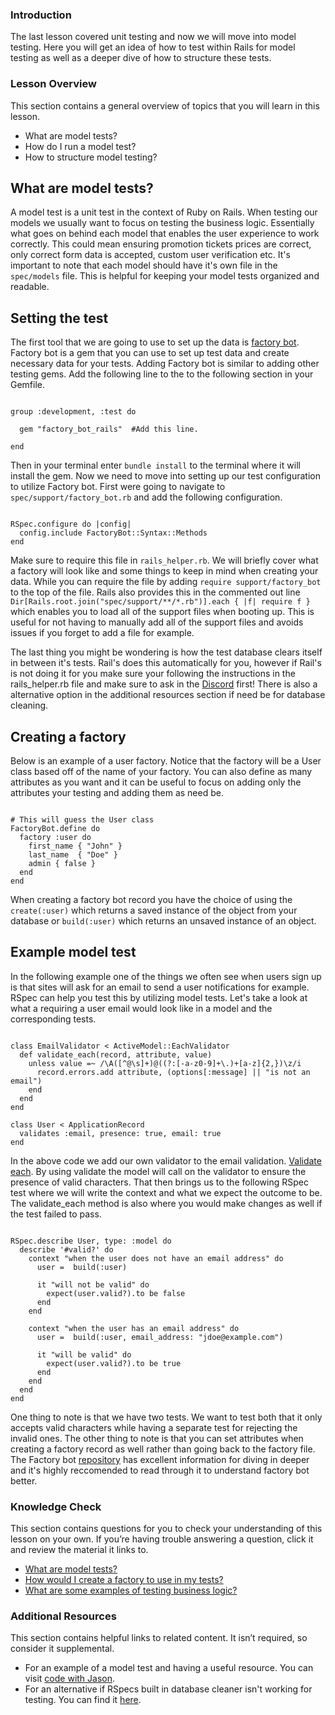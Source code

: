 ### Introduction

The last lesson covered unit testing and now we will move into model testing. Here you will get an idea of how to test within Rails for model testing as well as a deeper dive of how to structure these tests.

### Lesson Overview

This section contains a general overview of topics that you will learn in this lesson.

*   What are model tests?
*   How do I run a model test?
*   How to structure model testing?

## What are model tests?

A model test is a unit test in the context of Ruby on Rails. When testing our models we usually want to focus on testing the business logic. Essentially what goes on behind each model that enables the user experience to work correctly. This could mean ensuring promotion tickets prices are correct, only correct form data is accepted, custom user verification etc. It's important to note that each model should have it's own file in the `spec/models` file. This is helpful for keeping your model tests organized and readable.

## Setting the test

The first tool that we are going to use to set up the data is [factory bot](https://github.com/thoughtbot/factory_bot). Factory bot is a gem that you can use to set up test data and create necessary data for your tests. Adding Factory bot is similar to adding other testing gems. Add the following line to the to the following section in your Gemfile.

~~~

group :development, :test do

  gem "factory_bot_rails"  #Add this line.

end

~~~

Then in your terminal enter `bundle install` to the terminal where it will install the gem. Now we need to move into setting up our test configuration to utilize Factory bot. First were going to navigate to `spec/support/factory_bot.rb` and add the following configuration. 

~~~

RSpec.configure do |config|
  config.include FactoryBot::Syntax::Methods
end

~~~

Make sure to require this file in `rails_helper.rb`. We will briefly cover what a factory will look like and some things to keep in mind when creating your data. While you can require the file by adding `require support/factory_bot` to the top of the file. Rails also provides this in the commented out line `Dir[Rails.root.join("spec/support/**/*.rb")].each { |f| require f }` which enables you to load all of the support files when booting up. This is useful for not having to manually add all of the support files and avoids issues if you forget to add a file for example. 

The last thing you might be wondering is how the test database clears itself in between it's tests. Rail's does this automatically for you, however if Rail's is not doing it for you make sure your following the instructions in the rails_helper.rb file and make sure to ask in the [Discord](https://discord.com/channels/505093832157691914/690591236922409012) first! There is also a alternative option in the additional resources section if need be for database cleaning.

## Creating a factory

Below is an example of a user factory. Notice that the factory will be a User class based off of the name of your factory. You can also define as many attributes as you want and it can be useful to focus on adding only the attributes your testing and adding them as need be.

~~~

# This will guess the User class
FactoryBot.define do
  factory :user do
    first_name { "John" }
    last_name  { "Doe" }
    admin { false }
  end
end

~~~

When creating a factory bot record you have the choice of using the `create(:user)` which returns a saved instance of the object from your database or `build(:user)` which returns an unsaved instance of an object. 

## Example model test

In the following example one of the things we often see when users sign up is that sites will ask for an email to send a user notifications for example. RSpec can help you test this by utilizing model tests. Let's take a look at what a requiring a user email would look like in a model and the corresponding tests. 

~~~

class EmailValidator < ActiveModel::EachValidator
  def validate_each(record, attribute, value)
    unless value =~ /\A([^@\s]+)@((?:[-a-z0-9]+\.)+[a-z]{2,})\z/i
      record.errors.add attribute, (options[:message] || "is not an email")
    end
  end
end

class User < ApplicationRecord
  validates :email, presence: true, email: true
end

~~~
 
In the above code we add our own validator to the email validation. [Validate each](https://guides.rubyonrails.org/active_record_validations.html#custom-validators). By using validate the model will call on the validator to ensure the presence of valid characters. That then brings us to the following RSpec test where we will write the context and what we expect the outcome to be. The validate_each method is also where you would make changes as well if the test failed to pass.

~~~

RSpec.describe User, type: :model do
  describe '#valid?' do
    context "when the user does not have an email address" do
      user =  build(:user)

      it "will not be valid" do
        expect(user.valid?).to be false
      end
    end
    
    context "when the user has an email address" do
      user =  build(:user, email_address: "jdoe@example.com")

      it "will be valid" do
        expect(user.valid?).to be true 
      end
    end
  end
end

~~~ 

One thing to note is that we have two tests. We want to test both that it only accepts valid characters while having a separate test for rejecting the invalid ones. The other thing to note is that you can set attributes when creating a factory record as well rather than going back to the factory file. The Factory bot [repository](https://github.com/thoughtbot/factory_bot/blob/main/GETTING_STARTED.md#setup) has excellent information for diving in deeper and it's highly reccomended to read through it to understand factory bot better. 

### Knowledge Check

This section contains questions for you to check your understanding of this lesson on your own. If you’re having trouble answering a question, click it and review the material it links to.

*   <a class="knowledge-check-link" href="#what-are-model-tests">What are model tests?</a>
*   <a class="knowledge-check-link" href="#creating-a-factory">How would I create a factory to use in my tests?</a>
*   <a class="knowledge-check-link" href="#example-model-test">What are some examples of testing business logic?</a>

### Additional Resources

This section contains helpful links to related content. It isn’t required, so consider it supplemental.

*   For an example of a model test and having a useful resource. You can visit [code with Jason](https://www.codewithjason.com/write-model-tests-part/).
*   For an alternative if RSpecs built in database cleaner isn't working for testing. You can find it [here](https://github.com/DatabaseCleaner/database_cleaner).